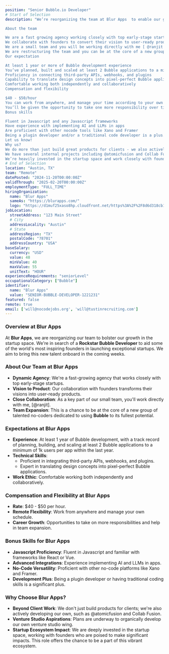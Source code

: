 ```yaml
---
position: "Senior Bubble.io Developer"
# Start of Selection
description: "We’re reorganizing the team at Blur Apps  to enable our growth in the startups space. We’re looking for a Rockstar Bubble Developer to join Blur Apps and help some of the world’s most inspiring founders launch kickass startups! We’d like to add this developer to the team in the coming few weeks.

About the team

We are a fast growing agency working closely with top early-stage startups
We collaborate with founders to convert their vision to user-ready products
We are a small team and you will be working directly with me [ @ranjit ]
We are restructuring the team and you can be at the core of a new group of talented Bubblers
Our expectation

At least 1 year or more of Bubble development experience
You’ve planned, built and scaled at least 2 Bubble applications to a minimum of 1k users per app within the last year
Proficiency in connecting third-party APIs, webhooks, and plugins
Capability to translate design concepts into pixel-perfect Bubble applications
Comfortable working both independently and collaboratively
Compensation and flexibility

$40 - $50/hour
You can work from anywhere, and manage your time according to your own schedule
You’ll be given the opportunity to take one more responsibility over time and help grow the team
Bonus skills

Fluent in Javascript and any Javascript frameworks
Have experience with implementing AI and LLMs in apps
Are proficient with other nocode tools like Xano and Framer
Being a plugin developer and/or a traditional code developer is a plus.
Let us know!
Why us?
We do more than just build great products for clients - we also actively build our own products.
We have several internal projects including @atomicfusion and Collab Fusion in the works and plan to organically develop our own venture studio wing as well.
We’re heavily invested in the startup space and work closely with founders that tend to go on to do great things. You’ll have the opportunity to work on all of this and more."
# End of Selection
location: "Austin, TX"
team: "Remote"
datePosted: "2024-11-20T00:00:00Z"
validThrough: "2025-02-20T00:00:00Z"
employmentType: "FULL_TIME"
hiringOrganization: 
  name: "Blur Apps"
  sameAs: "https://blurapps.com/"
  logo: "https://d1muf25xaso8hp.cloudfront.net/https%3A%2F%2F8d6d318cb1c67bc0b84ee11b83349e08.cdn.bubble.io%2Ff1707394005610x495759504272951040%2Fblur_apps_logo.jpeg?w=48&h=48&auto=compress&dpr=2&fit=max"
jobLocation:
  streetAddress: "123 Main Street"  
  # City
  addressLocality: "Austin"
  # State   
  addressRegion: "TX"
  postalCode: "78701"
  addressCountry: "USA"
baseSalary:
  currency: "USD"
  value: 48
  minValue: 40 
  maxValue: 55
  unitText: "HOUR"
experienceRequirements: "seniorLevel"
occupationalCategory: ["Bubble"]
identifier:
  name: "Blur Apps"
  value: "SENIOR-BUBBLE-DEVELOPER-1221231"
featured: false
remote: true
email: ['will@nocodejobs.org', 'will@tustinrecruiting.com']
---
```


### Overview at Blur Apps
At **Blur Apps**, we are reorganizing our team to bolster our growth in the startup space. We're in search of a **Rockstar Bubble Developer** to aid some of the world's most inspiring founders in launching exceptional startups. We aim to bring this new talent onboard in the coming weeks.

### About Our Team at Blur Apps
- **Dynamic Agency**: We're a fast-growing agency that works closely with top early-stage startups.
- **Vision to Product**: Our collaboration with founders transforms their visions into user-ready products.
- **Close Collaboration**: As a key part of our small team, you'll work directly with me, [@ranjit].
- **Team Expansion**: This is a chance to be at the core of a new group of talented no-coders dedicated to using **Bubble** to its fullest potential.

### Expectations at Blur Apps
- **Experience**: At least 1 year of Bubble development, with a track record of planning, building, and scaling at least 2 Bubble applications to a minimum of 1k users per app within the last year.
- **Technical Skills**:
  - Proficient in integrating third-party APIs, webhooks, and plugins.
  - Expert in translating design concepts into pixel-perfect Bubble applications.
- **Work Ethic**: Comfortable working both independently and collaboratively.

### Compensation and Flexibility at Blur Apps
- **Rate**: $40 - $50 per hour.
- **Remote Flexibility**: Work from anywhere and manage your own schedule.
- **Career Growth**: Opportunities to take on more responsibilities and help in team expansion.

### Bonus Skills for Blur Apps
- **Javascript Proficiency**: Fluent in Javascript and familiar with frameworks like React or Vue.
- **Advanced Integrations**: Experience implementing AI and LLMs in apps.
- **No-Code Versatility**: Proficient with other no-code platforms like Xano and Framer.
- **Development Plus**: Being a plugin developer or having traditional coding skills is a significant plus.

### Why Choose Blur Apps?
- **Beyond Client Work**: We don't just build products for clients; we're also actively developing our own, such as @atomicfusion and Collab Fusion.
- **Venture Studio Aspirations**: Plans are underway to organically develop our own venture studio wing.
- **Startup Ecosystem Impact**: We are deeply invested in the startup space, working with founders who are poised to make significant impacts. This role offers the chance to be a part of this vibrant ecosystem.


